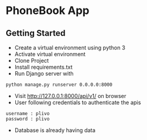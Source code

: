 # PhoneBook App

## Getting Started

* Create a virtual environment using python 3
* Activate virtual environment
* Clone Project
* Install requirements.txt
* Run Django server with
```
python manage.py runserver 0.0.0.0:8000
```
* Visit http://127.0.0.1:8000/api/v1/ on browser
* User following credentials to authenticate the apis
```
username : plivo
password : plivo
```
* Database is already having data 
